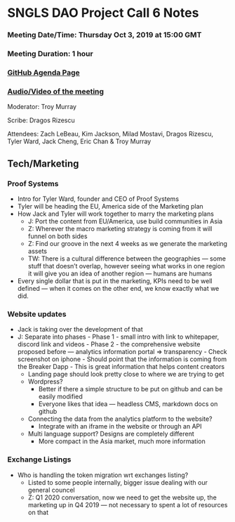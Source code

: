 # SNGLS DAO Project Call 6 Notes

### Meeting Date/Time: Thursday Oct 3, 2019 at 15:00 GMT
### Meeting Duration: 1 hour
### [GitHub Agenda Page](https://github.com/SingularDTV/snglsdao-pm/issues/8)
### [Audio/Video of the meeting]()
Moderator: Troy Murray

Scribe: Dragos Rizescu

Attendees: Zach LeBeau, Kim Jackson, Milad Mostavi, Dragos Rizescu, Tyler Ward, Jack Cheng, Eric Chan & Troy Murray

## Tech/Marketing

### Proof Systems
- Intro for Tyler Ward, founder and CEO of Proof Systems
- Tyler will be heading the EU, America side of the Marketing plan
- How Jack and Tyler will work together to marry the marketing plans
    - J: Port the content from EU/America, use build communities in Asia
    - Z: Wherever the macro marketing strategy is coming from it will funnel on both sides
    - Z: Find our groove in the next 4 weeks as we generate the marketing assets
    - TW: There is a cultural difference between the geographies — some stuff that doesn’t overlap, however seeing what works in one region it will give you an idea of another region — humans are humans
- Every single dollar that is put in the marketing, KPIs need to be well defined — when it comes on the other end, we know exactly what we did.

### Website updates
- Jack is taking over the development of that
- J: Separate into phases
        - Phase 1 - small intro with link to whitepaper, discord link and videos
        - Phase 2 - the comprehensive website proposed before — analytics information portal => transparency
            - Check screenshot on iphone
            - Should point that the information is coming from the Breaker Dapp
            - This is great information that helps content creators
    - Landing page should look pretty close to where we are trying to get
    - Wordpress?
        - Better if there a simple structure to be put on github and can be easily modified
        - Everyone likes that idea — headless CMS, markdown docs on github
    - Connecting the data from the analytics platform to the website?
        - Integrate with an iframe in the website or through an API
    - Multi language support? Designs are completely different
         - More compact in the Asia market, much more information
    
### Exchange Listings
- Who is handling the token migration wrt exchanges listing?
    - Listed to some people internally, bigger issue dealing with our general councel
    - Z: Q1 2020 conversation, now we need to get the website up, the marketing up in Q4 2019 — not necessary to spent a lot of resources on that



